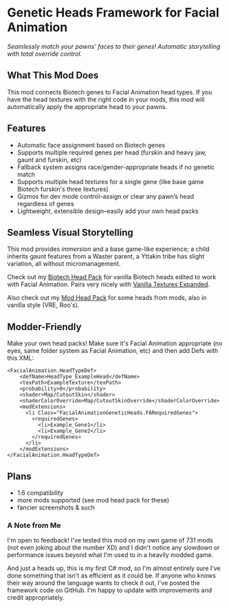 # Genetic Heads Framework for Facial Animation
*Seamlessly match your pawns’ faces to their genes!
Automatic storytelling with total override control.*

## What This Mod Does
This mod connects Biotech genes to Facial Animation head types. If you have the head textures with the right code in your mods, this mod will automatically apply the appropriate head to your pawns.

## Features
- Automatic face assignment based on Biotech genes  
- Supports multiple required genes per head (furskin and heavy jaw, gaunt and furskin, etc)
- Fallback system assigns race/gender-appropriate heads if no genetic match  
- Supports multiple head textures for a single gene (like base game Biotech furskin's three textures)
- Gizmos for dev mode control–assign or clear any pawn’s head regardless of genes  
- Lightweight, extensible design–easily add your own head packs  

## Seamless Visual Storytelling
This mod provides *immersion* and a base game-like experience; a child inherits gaunt features from a Waster parent, a Yttakin tribe has slight variation, all without micromanagement. 

Check out my [Biotech Head Pack](https://steamcommunity.com/sharedfiles/filedetails/?id=3501317537) for vanilla Biotech heads edited to work with Facial Animation. Pairs very nicely with [Vanilla Textures Expanded](url=https://steamcommunity.com/sharedfiles/filedetails/?id=2816938779).

Also check out my [Mod Head Pack](url=https://steamcommunity.com/sharedfiles/filedetails/?id=3501317734) for some heads from mods, also in vanilla style (VRE, Roo's).

## Modder-Friendly
Make your own head packs! Make sure it's Facial Animation appropriate (no eyes, same folder system as Facial Animation, etc) and then add Defs with this XML:
```
<FacialAnimation.HeadTypeDef>
    <defName>HeadType_ExampleHead</defName>
    <texPath>ExampleTexture</texPath>
    <probability>0</probability>
    <shader>Map/CutoutSkin</shader>
    <shaderColorOverride>Map/CutoutSkinOverride</shaderColorOverride>
    <modExtensions>
      <li Class="FacialAnimationGeneticHeads.FARequiredGenes">
        <requiredGenes>
          <li>Example_Gene1</li>
          <li>Example_Gene2</li>
        </requiredGenes>
      </li>
    </modExtensions>
</FacialAnimation.HeadTypeDef>
```

## Plans
- 1.6 compatibility
- more mods supported (see mod head pack for these)
- fancier screenshots & such

### A Note from Me
I'm open to feedback! I've tested this mod on my own game of 731 mods (not even joking about the number XD) and I didn't notice any slowdown or performance issues beyond what I'm used to in a heavily modded game.

And just a heads up, this is my first C# mod, so I'm almost entirely sure I've done something that isn't as efficient as it could be. If anyone who knows their way around the language wants to check it out, I've posted the framework code on GitHub. I'm happy to update with improvements and credit appropriately.
